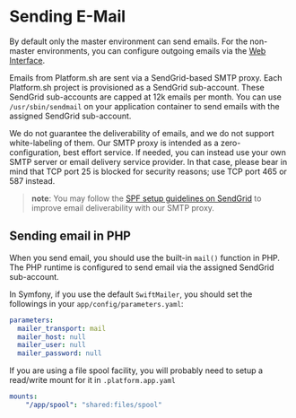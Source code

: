 # Sending E-Mail

By default only the master environment can send emails.
For the non-master environments, you can configure outgoing emails via the
[Web Interface](../overview/web-ui/configure-environment.html#settings).

Emails from Platform.sh are sent via a SendGrid-based SMTP proxy.
Each Platform.sh project is provisioned as a SendGrid sub-account.
These SendGrid sub-accounts are capped at 12k emails per month.
You can use `/usr/sbin/sendmail` on your application container to send emails
with the assigned SendGrid sub-account.

We do not guarantee the deliverability of emails, and we do not support white-labeling of them.  Our SMTP proxy is intended as a zero-configuration, best effort service.  If needed, you can instead use your own SMTP server or email delivery service provider. In that case, please bear in mind that TCP port 25 is blocked for security reasons; use TCP port 465 or 587 instead.

> **note**:
> You may follow the
> [SPF setup guidelines on SendGrid](https://sendgrid.com/docs/Glossary/spf.html)
> to improve email deliverability with our SMTP proxy.

## Sending email in PHP

When you send email, you should use the built-in `mail()` function in PHP.
The PHP runtime is configured to send email via the assigned SendGrid sub-account.

In Symfony, if you use the default `SwiftMailer`,
you should set the followings in your `app/config/parameters.yaml`:

```yaml
parameters:
  mailer_transport: mail
  mailer_host: null
  mailer_user: null
  mailer_password: null
```

If you are using a file spool facility, you will probably need
to setup a read/write mount for it in `.platform.app.yaml`

```yaml
mounts:
    "/app/spool": "shared:files/spool"
```
